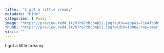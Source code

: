```yaml
---
title:  "I got a little creamy"
metadate: "hide"
categories: [ Pussy ]
image: "https://preview.redd.it/97hb7tbc34p51.jpg?auto=webp&s=71e4fb8bf0fba27ee2f877e2f3cc77587c298262"
thumb: "https://preview.redd.it/97hb7tbc34p51.jpg?width=1080&crop=smart&auto=webp&s=c72c5171750275d79266a2720e5cfb1447969851"
visit: ""
---
```

I got a little creamy
